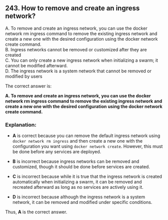 ## 243. How to remove and create an ingress network?
A. To remove and create an ingress network, you can use the docker network rm ingress command to remove the existing ingress network and create a new one with the desired configuration using the docker network create command.  
B. Ingress networks cannot be removed or customized after they are created  
C. You can only create a new ingress network when initializing a swarm; it cannot be modified afterward.  
D. The ingress network is a system network that cannot be removed or modified by users  

The correct answer is:

**A. To remove and create an ingress network, you can use the docker network rm ingress command to remove the existing ingress network and create a new one with the desired configuration using the docker network create command.**

### Explanation:
- **A** is correct because you can remove the default ingress network using `docker network rm ingress` and then create a new one with the configuration you want using `docker network create`. However, this must be done before any services are deployed.

- **B** is incorrect because ingress networks can be removed and customized, though it should be done before services are created.

- **C** is incorrect because while it is true that the ingress network is created automatically when initializing a swarm, it can be removed and recreated afterward as long as no services are actively using it.

- **D** is incorrect because although the ingress network is a system network, it can be removed and modified under specific conditions.

Thus, **A** is the correct answer.
